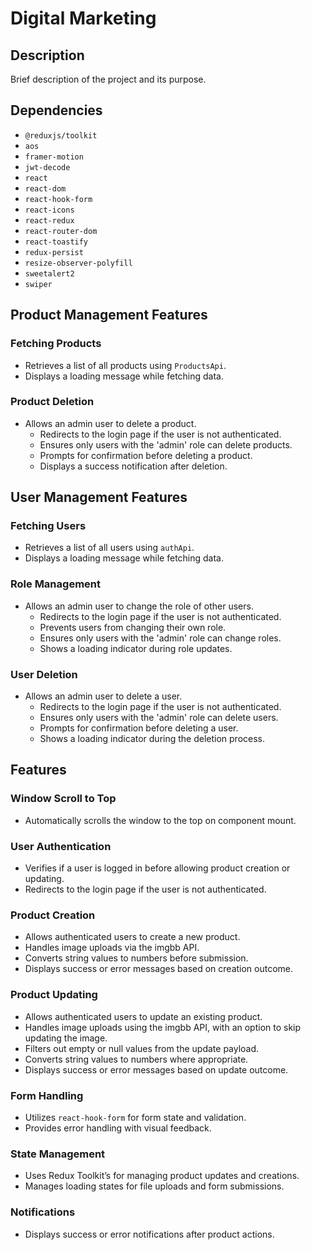 # Digital Marketing

## Description
Brief description of the project and its purpose.

## Dependencies

- `@reduxjs/toolkit`
- `aos`
- `framer-motion`
- `jwt-decode`
- `react`
- `react-dom`
- `react-hook-form`
- `react-icons`
- `react-redux`
- `react-router-dom`
- `react-toastify`
- `redux-persist`
- `resize-observer-polyfill`
- `sweetalert2`
- `swiper`

## Product Management Features

### Fetching Products
- Retrieves a list of all products using `ProductsApi`.
- Displays a loading message while fetching data.

### Product Deletion
- Allows an admin user to delete a product.
  - Redirects to the login page if the user is not authenticated.
  - Ensures only users with the 'admin' role can delete products.
  - Prompts for confirmation before deleting a product.
  - Displays a success notification after deletion.

## User Management Features

### Fetching Users
- Retrieves a list of all users using `authApi`.
- Displays a loading message while fetching data.

### Role Management
- Allows an admin user to change the role of other users.
  - Redirects to the login page if the user is not authenticated.
  - Prevents users from changing their own role.
  - Ensures only users with the 'admin' role can change roles.
  - Shows a loading indicator during role updates.

### User Deletion
- Allows an admin user to delete a user.
  - Redirects to the login page if the user is not authenticated.
  - Ensures only users with the 'admin' role can delete users.
  - Prompts for confirmation before deleting a user.
  - Shows a loading indicator during the deletion process.

## Features

### Window Scroll to Top
- Automatically scrolls the window to the top on component mount.

### User Authentication
- Verifies if a user is logged in before allowing product creation or updating.
- Redirects to the login page if the user is not authenticated.

### Product Creation
- Allows authenticated users to create a new product.
- Handles image uploads via the imgbb API.
- Converts string values to numbers before submission.
- Displays success or error messages based on creation outcome.

### Product Updating
- Allows authenticated users to update an existing product.
- Handles image uploads using the imgbb API, with an option to skip updating the image.
- Filters out empty or null values from the update payload.
- Converts string values to numbers where appropriate.
- Displays success or error messages based on update outcome.

### Form Handling
- Utilizes `react-hook-form` for form state and validation.
- Provides error handling with visual feedback.

### State Management
- Uses Redux Toolkit’s  for managing product updates and creations.
- Manages loading states for file uploads and form submissions.

###  Notifications
- Displays success or error notifications after product actions.
